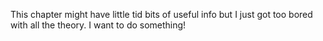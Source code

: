 This chapter might have little tid bits of useful info but I just got too bored with all the theory. I want to do something!